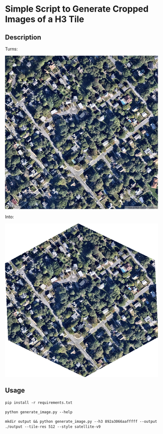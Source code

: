 # Simple Script to Generate Cropped Images of a H3 Tile

## Description

Turns:

![default](./images/892a3064bb7ffff.png)

Into:

![other](./images/892a3064bb7ffff_cropped.png)

## Usage

`pip install -r requirements.txt`

`python generate_image.py --help`


`mkdir output && python generate_image.py --h3 892a3066aafffff --output ./output --tile-res 512 --style satellite-v9`